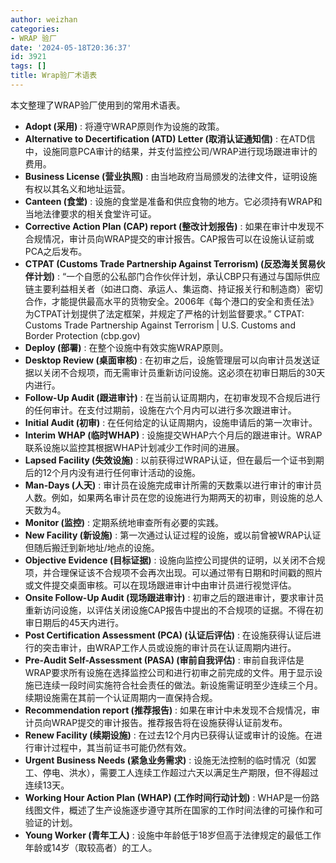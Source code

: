```yaml
---
author: weizhan
categories:
- WRAP 验厂
date: '2024-05-18T20:36:37'
id: 3921
tags: []
title: Wrap验厂术语表
---
```


本文整理了WRAP验厂使用到的常用术语表。

  * **Adopt (采用)** : 将遵守WRAP原则作为设施的政策。
  * **Alternative to Decertification (ATD) Letter (取消认证通知信)** : 在ATD信中，设施同意PCA审计的结果，并支付监控公司/WRAP进行现场跟进审计的费用。
  * **Business License (营业执照)** : 由当地政府当局颁发的法律文件，证明设施有权以其名义和地址运营。
  * **Canteen (食堂)** : 设施的食堂是准备和供应食物的地方。它必须持有WRAP和当地法律要求的相关食堂许可证。
  * **Corrective Action Plan (CAP) report (整改计划报告)** : 如果在审计中发现不合规情况，审计员向WRAP提交的审计报告。CAP报告可以在设施认证前或PCA之后发布。
  * **CTPAT (Customs Trade Partnership Against Terrorism) (反恐海关贸易伙伴计划)** : “一个自愿的公私部门合作伙伴计划，承认CBP只有通过与国际供应链主要利益相关者（如进口商、承运人、集运商、持证报关行和制造商）密切合作，才能提供最高水平的货物安全。2006年《每个港口的安全和责任法》为CTPAT计划提供了法定框架，并规定了严格的计划监督要求。” CTPAT: Customs Trade Partnership Against Terrorism | U.S. Customs and Border Protection (cbp.gov)
  * **Deploy (部署)** : 在整个设施中有效实施WRAP原则。
  * **Desktop Review (桌面审核)** : 在初审之后，设施管理层可以向审计员发送证据以关闭不合规项，而无需审计员重新访问设施。这必须在初审日期后的30天内进行。
  * **Follow-Up Audit (跟进审计)** : 在当前认证周期内，在初审发现不合规后进行的任何审计。在支付过期前，设施在六个月内可以进行多次跟进审计。
  * **Initial Audit (初审)** : 在任何给定的认证周期内，设施申请后的第一次审计。
  * **Interim WHAP (临时WHAP)** : 设施提交WHAP六个月后的跟进审计。WRAP联系设施以监控其根据WHAP计划减少工作时间的进展。
  * **Lapsed Facility (失效设施)** : 以前获得过WRAP认证，但在最后一个证书到期后的12个月内没有进行任何审计活动的设施。
  * **Man-Days (人天)** : 审计员在设施完成审计所需的天数乘以进行审计的审计员人数。例如，如果两名审计员在您的设施进行为期两天的初审，则设施的总人天数为4。
  * **Monitor (监控)** : 定期系统地审查所有必要的实践。
  * **New Facility (新设施)** : 第一次通过认证过程的设施，或以前曾被WRAP认证但随后搬迁到新地址/地点的设施。
  * **Objective Evidence (目标证据)** : 设施向监控公司提供的证明，以关闭不合规项，并合理保证该不合规项不会再次出现。可以通过带有日期和时间戳的照片或文件提交桌面审核。可以在现场跟进审计中由审计员进行视觉评估。
  * **Onsite Follow-Up Audit (现场跟进审计)** : 初审之后的跟进审计，要求审计员重新访问设施，以评估关闭设施CAP报告中提出的不合规项的证据。不得在初审日期后的45天内进行。
  * **Post Certification Assessment (PCA) (认证后评估)** : 在设施获得认证后进行的突击审计，由WRAP工作人员或设施的审计员在认证周期内进行。
  * **Pre-Audit Self-Assessment (PASA) (审前自我评估)** : 审前自我评估是WRAP要求所有设施在选择监控公司和进行初审之前完成的文件。用于显示设施已连续一段时间实施符合社会责任的做法。新设施需证明至少连续三个月。续期设施需在其前一个认证周期内一直保持合规。
  * **Recommendation report (推荐报告)** : 如果在审计中未发现不合规情况，审计员向WRAP提交的审计报告。推荐报告将在设施获得认证前发布。
  * **Renew Facility (续期设施)** : 在过去12个月内已获得认证或审计的设施。在进行审计过程中，其当前证书可能仍然有效。
  * **Urgent Business Needs (紧急业务需求)** : 设施无法控制的临时情况（如罢工、停电、洪水），需要工人连续工作超过六天以满足生产期限，但不得超过连续13天。
  * **Working Hour Action Plan (WHAP) (工作时间行动计划)** : WHAP是一份路线图文件，概述了生产设施逐步遵守其所在国家的工作时间法律的可操作和可验证的计划。
  * **Young Worker (青年工人)** : 设施中年龄低于18岁但高于法律规定的最低工作年龄或14岁（取较高者）的工人。

